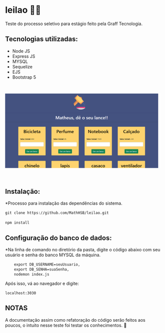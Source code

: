 # leilao 👨‍⚖️

Teste do processo seletivo para estágio feito pela Graff Tecnologia.

## Tecnologias utilizadas:

<ul>
<li>Node JS</li>
<li>Express JS</li>
<li>MYSQL</li>
<li>Sequelize</li>
<li>EJS</li>
<li>Bootstrap 5</li>
</ul><br>

<p align="center">
  <img src="produtos.png">
</p><br>

## Instalação:

\*Processo para instalação das dependências do sistema.

    git clone https://github.com/MathHSB/leilao.git

    npm install

## Configuração do banco de dados:

\*Na linha de comando no diretório da pasta, digite o código abaixo com seu usuário e senha do banco MYSQL da máquina.

        export DB_USERNAME=seuUsuario,
        export DB_SENHA=suaSenha,
        nodemon index.js

Após isso, vá ao navegador e digite:

    localhost:3030

## NOTAS

A documentação assim como refatoração do código serão feitos aos poucos, o intuito nesse teste foi testar os conhecimentos.
👷
